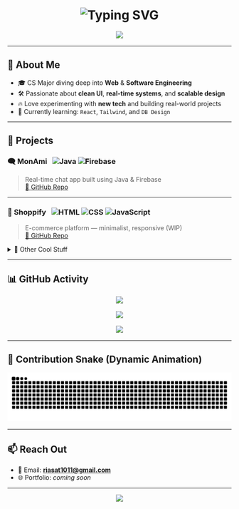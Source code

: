 <!-- Header with Typing Animation -->
<h1 align="center">
  <img src="https://readme-typing-svg.demolab.com?font=Fira+Code&pause=1000&color=5BE0F2&center=true&vCenter=true&width=435&lines=Hi+I'm+Rafsan+Riasat!;CS+Student+%7C+Dev+%7C+Tech+Enthusiast;Welcome+to+my+GitHub+Profile" alt="Typing SVG" />
</h1>

<p align="center">
  <a href="mailto:riasat1011@gmail.com">
    <img src="https://img.shields.io/badge/Gmail-D14836?style=for-the-badge&logo=gmail&logoColor=white" />
  </a>
</p>

---

## 🧠 About Me

- 🎓 CS Major diving deep into **Web** & **Software Engineering**
- 🛠️ Passionate about **clean UI**, **real-time systems**, and **scalable design**
- 🔥 Love experimenting with **new tech** and building real-world projects
- 🌱 Currently learning: `React`, `Tailwind`, and `DB Design`

---

## 🚀 Projects

### 🗨️ MonAmi &nbsp; ![Java](https://img.shields.io/badge/-Java-ED8B00?style=flat-square&logo=java&logoColor=white) ![Firebase](https://img.shields.io/badge/-Firebase-FFCA28?style=flat-square&logo=firebase&logoColor=black)

> Real-time chat app built using Java & Firebase  
[🔗 GitHub Repo](https://github.com/narukami00/MonAmi)

---

### 🛒 Shoppify &nbsp; ![HTML](https://img.shields.io/badge/-HTML5-E34F26?style=flat-square&logo=html5&logoColor=white) ![CSS](https://img.shields.io/badge/-CSS3-1572B6?style=flat-square&logo=css3&logoColor=white) ![JavaScript](https://img.shields.io/badge/-JavaScript-F7DF1E?style=flat-square&logo=javascript&logoColor=black)

> E-commerce platform — minimalist, responsive (WIP)  
[🔗 GitHub Repo](https://github.com/narukami00/Shoppify)

<details>
  <summary>🧩 Other Cool Stuff</summary>

- ✅ [GottaDo (Java)](https://github.com/narukami00/ToDoListApp)
- 🧮 [Calculator_JS](https://github.com/narukami00/Caclulator_JS)
- ❌⭕ [TicTacToe_JS](https://github.com/narukami00/TicTacToe_JS-)

</details>

---

## 📊 GitHub Activity

<p align="center">
  <img src="https://github-readme-streak-stats.herokuapp.com?user=narukami00&theme=tokyonight&hide_border=true" />
</p>

<p align="center">
  <img src="https://github-readme-stats.vercel.app/api?username=narukami00&show_icons=true&theme=tokyonight&hide_border=true&bg_color=0D1117" />
</p>

<p align="center">
  <img src="https://github-readme-stats.vercel.app/api/top-langs/?username=narukami00&layout=compact&theme=tokyonight&hide_border=true&bg_color=0D1117" />
</p>

---

## 🐍 Contribution Snake (Dynamic Animation)

<p align="center">
  <img src="https://github.com/narukami00/narukami00/raw/output/github-contribution-grid-snake.svg" alt="snake" />
</p>

---

## 📫 Reach Out

- 📧 Email: **riasat1011@gmail.com**
- 🌐 Portfolio: _coming soon_

---

<p align="center">
  <img src="https://capsule-render.vercel.app/api?type=waving&color=0:0a0f2c,100:5BE0F2&height=120&section=footer"/>
</p>
